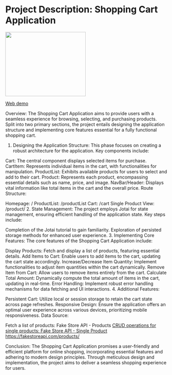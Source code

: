 # Project Description: Shopping Cart Application

<img src="https://farahalh.github.io/Project-Shopping-Cart/blob/main/demo.png" width="250" height="200">

[Web demo](https://melodic-cupcake-014011.netlify.app/)

Overview:
The Shopping Cart Application aims to provide users with a seamless experience for browsing, selecting, and purchasing products. Split into two primary sections, the project entails designing the application structure and implementing core features essential for a fully functional shopping cart.

1. Designing the Application Structure:
This phase focuses on creating a robust architecture for the application. Key components include:

Cart: The central component displays selected items for purchase.
CartItem: Represents individual items in the cart, with functionalities for manipulation.
ProductList: Exhibits available products for users to select and add to their cart.
Product: Represents each product, encompassing essential details such as name, price, and image.
NavBar/Header: Displays vital information like total items in the cart and the overall price.
Route Structure:

Homepage: /
ProductList: /productList
Cart: /cart
Single Product View: /product/<id>
2. State Management:
The project employs Jotai for state management, ensuring efficient handling of the application state. Key steps include:

Completion of the Jotai tutorial to gain familiarity.
Exploration of persisted storage methods for enhanced user experience.
3. Implementing Core Features:
The core features of the Shopping Cart Application include:

Display Products: Fetch and display a list of products, featuring essential details.
Add Items to Cart: Enable users to add items to the cart, updating the cart state accordingly.
Increase/Decrease Item Quantity: Implement functionalities to adjust item quantities within the cart dynamically.
Remove Item from Cart: Allow users to remove items entirely from the cart.
Calculate Total Amount: Dynamically compute the total amount of items in the cart, updating in real-time.
Error Handling: Implement robust error handling mechanisms for data fetching and UI interactions.
4. Additional Features:

Persistent Cart: Utilize local or session storage to retain the cart state across page refreshes.
Responsive Design: Ensure the application offers an optimal user experience across various devices, prioritizing mobile responsiveness.
Data Source:

Fetch a list of products: Fake Store API - Products
<a href="https://fakestoreapi.com/products" />
CRUD operations for single products: Fake Store API - Single Product
https://fakestoreapi.com/products/<id> <a href="https://fakestoreapi.com/products/"><id></a>

Conclusion:
The Shopping Cart Application promises a user-friendly and efficient platform for online shopping, incorporating essential features and adhering to modern design principles. Through meticulous design and implementation, the project aims to deliver a seamless shopping experience for users.
